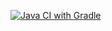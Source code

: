 [![Java CI with Gradle](https://github.com/Pl975/Patterns-task1/actions/workflows/gradle.yml/badge.svg)](https://github.com/Pl975/Patterns-task1/actions/workflows/gradle.yml)

